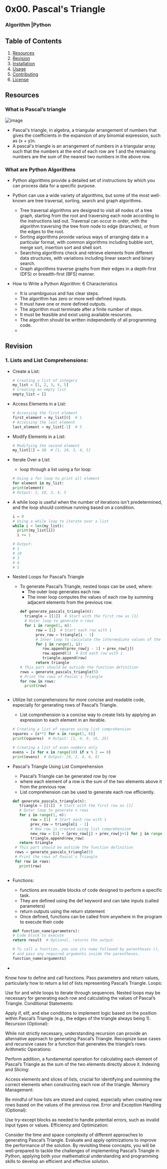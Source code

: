 # 0x00. Pascal's Triangle
### Algorithm |Python

## Table of Contents
1. [Resources](#Resources)
2. [Revision](#Revision)
3. [Installation](#installation)
4. [Usage](#usage)
5. [Contributing](#contributing)
6. [License](#license)



## Resources
### What is Pascal’s triangle
![image](https://github.com/user-attachments/assets/d08e2744-7d2e-4492-9fcf-ca5d76785fdf)

- Pascal's triangle, in algebra, a triangular arrangement of numbers that gives the coefficients in the expansion of any binomial expression, such as (x + y)n.
- A pascal's triangle is an arrangement of numbers in a triangular array such that the numbers at the end of each row are 1 and the remaining numbers are the sum of the nearest two numbers in the above row.

### What are Python Algorithms
- Python algorithms provide a detailed set of instructions by which you can process data for a specific purpose.
- Python can use a wide variety of algorithms, but some of the most well-known are tree traversal, sorting, search and graph algorithms.

  - Tree traversal algorithms are designed to visit all nodes of a tree graph, starting from the root and traversing each node according to the instructions laid out. Traversal can occur in order, with the algorithm traversing the tree from node to edge (branches), or from the edges to the root.
  - Sorting algorithms provide various ways of arranging data in a particular format, with common algorithms including bubble sort, merge sort, insertion sort and shell sort.
  - Searching algorithms check and retrieve elements from different data structures, with variations including linear search and binary search.
  - Graph algorithms traverse graphs from their edges in a depth-first (DFS) or breadth-first (BFS) manner.
- How to Write a Python Algorithm: 6 Characteristics
  - It is unambiguous and has clear steps.
  - The algorithm has zero or more well-defined inputs.
  - It must have one or more defined outputs.
  - The algorithm must terminate after a finite number of steps.
  - It must be feasible and exist using available resources.
  - The algorithm should be written independently of all programming code.
  - 
## Revision

### 1. Lists and List Comprehensions:

- Create a List:
  ```python
  # Creating a list of integers
  my_list = [1, 2, 3, 4, 5]
  # Creating an empty list
  empty_list = []

- Access Elements in a List:
  ```python
  # Accessing the first element
  first_element = my_list[0]  # 1
  # Accessing the last element
  last_element = my_list[-1]  # 5
  
- Modify Elements in a List:
  ```python
  # Modifying the second element
  my_list[1] = 10  # [1, 10, 3, 4, 5]
  
- Iterate Over a List:
    - loop through a list using a for loop:
    ```python
    # Using a for loop to print all element
    for element in my_list:
    print(element)
    # Output: 1, 10, 3, 4, 5

    
 - A while loop is useful when the number of iterations isn't predetermined, and the loop should continue running based on a condition.
    ```python
    i = 0
    # Using a while loop to iterate over a list
    while i < len(my_list):
      print(my_list[i])
      i += 1

    # Output:
    # 1
    # 10
    # 3
    # 4
    # 5
    
  - Nested Loops for Pascal’s Triangle
    - To generate Pascal’s Triangle, nested loops can be used, where:
      - The outer loop generates each row.
      - The inner loop computes the values of each row by summing adjacent elements from the previous row.
      ```python
      def generate_pascals_triangle(n):
        triangle = [[1]]  # Start with the first row as [1]
        # Outer loop to generate n rows
        for i in range(1, n):
             row = [1]  # Start each row with 1
             prev_row = triangle[i - 1]
             # Inner loop to calculate the intermediate values of the row
             for j in range(1, i):
                row.append(prev_row[j - 1] + prev_row[j])
                row.append(1)  # End each row with 1
                triangle.append(row)
             return triangle
      # This part should be outside the function definition
      rows = generate_pascals_triangle(5)
      # Print the rows of Pascal's Triangle
      for row in rows:
        print(row)

      
    
- Utilize list comprehensions for more concise and readable code, especially for generating rows of Pascal’s Triangle.
  - List comprehension is a concise way to create lists by applying an expression to each element in an iterable.
  ```python
  # Creating a list of squares using list comprehension
  squares = [x**2 for x in range(1, 6)]
  print(squares)  # Output: [1, 4, 9, 16, 25]

  # Creating a list of even numbers only
  evens = [x for x in range(10) if x % 2 == 0]
  print(evens)  # Output: [0, 2, 4, 6, 8]

 -  Pascal's Triangle Using List Comprehension
     -  Pascal’s Triangle can be generated row by row
     -  where each element of a row is the sum of the two elements above it from the previous row.
     -  List comprehension can be used to generate each row efficiently.
     ```python
     def generate_pascals_triangle(n):
        triangle = [[1]]  # Start with the first row as [1]
        # Outer loop to generate n rows
        for i in range(1, n):
             row = [1]  # Start each row with 1
             prev_row = triangle[i - 1]
             # New row is created using list comprehension
             new_row = [1] + [prev_row[j] + prev_row[j+1] for j in range(len(prev_row) - 1)] + [1]
             triangle.append(new_row)
        return triangle
      # This part should be outside the function definition
      rows = generate_pascals_triangle(5)
      # Print the rows of Pascal's Triangle
      for row in rows:
        print(row)
  
- Functions:
    - functions are reusable blocks of code designed to perform a specific task.
    - They are defined using the def keyword and can take inputs (called parameters)
    - return outputs using the return statement
    - Once defined, functions can be called from anywhere in the program to execute their code
 
    ```python
    def function_name(parameters):
    # Code block to execute
    return result  # Optional, returns the output
    
    # To call a function, you use its name followed by parentheses (),
    # and pass any required arguments inside the parentheses.
    function_name(arguments)
- 

Know how to define and call functions.
Pass parameters and return values, particularly how to return a list of lists representing Pascal’s Triangle.
Loops:

Use for and while loops to iterate through sequences.
Nested loops may be necessary for generating each row and calculating the values of Pascal’s Triangle.
Conditional Statements:

Apply if, elif, and else conditions to implement logic based on the position within Pascal’s Triangle (e.g., the edges of the triangle always being 1).
Recursion (Optional):

While not strictly necessary, understanding recursion can provide an alternative approach to generating Pascal’s Triangle.
Recognize base cases and recursive cases for a function that generates the triangle’s rows.
Arithmetic Operations:

Perform addition, a fundamental operation for calculating each element of Pascal’s Triangle as the sum of the two elements directly above it.
Indexing and Slicing:

Access elements and slices of lists, crucial for identifying and summing the correct elements when constructing each row of the triangle.
Memory Management:

Be mindful of how lists are stored and copied, especially when creating new rows based on the values of the previous row.
Error and Exception Handling (Optional):

Use try-except blocks as needed to handle potential errors, such as invalid input types or values.
Efficiency and Optimization:

Consider the time and space complexity of different approaches to generating Pascal’s Triangle.
Evaluate and apply optimizations to improve the performance of the solution.
By revisiting these concepts, you will be well-prepared to tackle the challenges of implementing Pascal’s Triangle in Python, applying both your mathematical understanding and programming skills to develop an efficient and effective solution.
